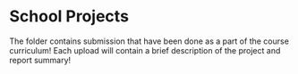 # School Projects 
The folder contains submission that have been done as a part of the course curriculum! 
Each upload will contain a brief description of the project and report summary!
